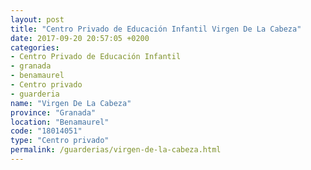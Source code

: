 ```yaml
---
layout: post
title: "Centro Privado de Educación Infantil Virgen De La Cabeza"
date: 2017-09-20 20:57:05 +0200
categories:
- Centro Privado de Educación Infantil
- granada
- benamaurel
- Centro privado
- guarderia
name: "Virgen De La Cabeza"
province: "Granada"
location: "Benamaurel"
code: "18014051"
type: "Centro privado"
permalink: /guarderias/virgen-de-la-cabeza.html
---
```

